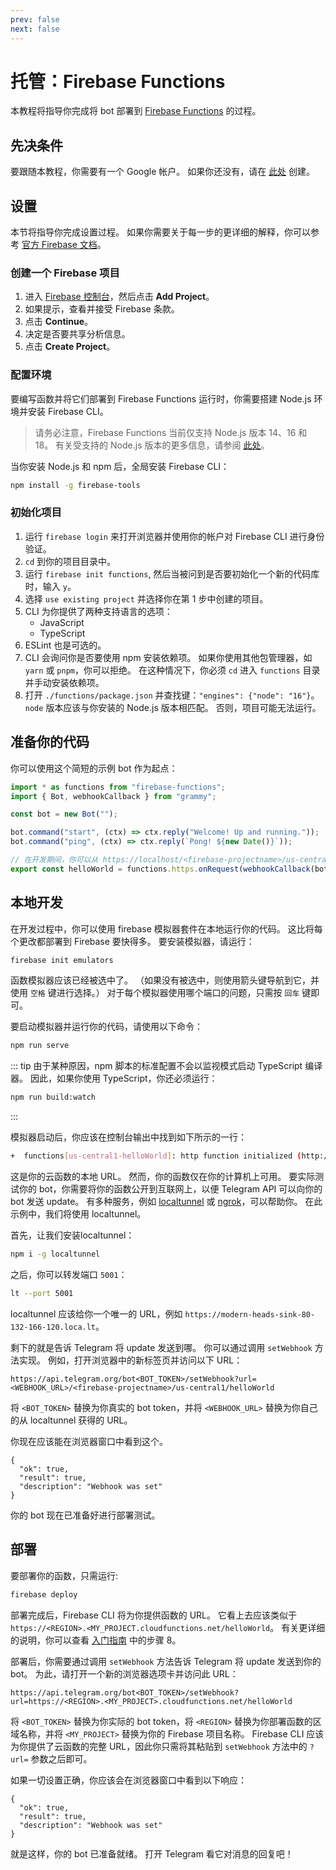 ```yaml
---
prev: false
next: false
---
```


# 托管：Firebase Functions

本教程将指导你完成将 bot 部署到 [Firebase Functions](https://firebase.google.com/docs/functions) 的过程。

## 先决条件

要跟随本教程，你需要有一个 Google 帐户。
如果你还没有，请在 [此处](https://accounts.google.com/signup) 创建。

## 设置

本节将指导你完成设置过程。
如果你需要关于每一步的更详细的解释，你可以参考 [官方 Firebase 文档](https://firebase.google.com/docs/functions/get-started)。

### 创建一个 Firebase 项目

1. 进入 [Firebase 控制台](https://console.firebase.google.com/)，然后点击 **Add Project**。
2. 如果提示，查看并接受 Firebase 条款。
3. 点击 **Continue**。
4. 决定是否要共享分析信息。
5. 点击 **Create Project**。

### 配置环境

要编写函数并将它们部署到 Firebase Functions 运行时，你需要搭建 Node.js 环境并安装 Firebase CLI。

> 请务必注意，Firebase Functions 当前仅支持 Node.js 版本 14、16 和 18。
> 有关受支持的 Node.js 版本的更多信息，请参阅 [此处](https://firebase.google.com/docs/functions/manage-functions#set_nodejs_version)。

当你安装 Node.js 和 npm 后，全局安装 Firebase CLI：

```sh
npm install -g firebase-tools
```

### 初始化项目

1. 运行 `firebase login` 来打开浏览器并使用你的帐户对 Firebase CLI 进行身份验证。
2. `cd` 到你的项目目录中。
3. 运行 `firebase init functions`, 然后当被问到是否要初始化一个新的代码库时，输入 `y`。
4. 选择 `use existing project` 并选择你在第 1 步中创建的项目。
5. CLI 为你提供了两种支持语言的选项：
   - JavaScript
   - TypeScript
6. ESLint 也是可选的。
7. CLI 会询问你是否要使用 npm 安装依赖项。
   如果你使用其他包管理器，如 `yarn` 或 `pnpm`，你可以拒绝。
   在这种情况下，你必须 `cd` 进入 `functions` 目录并手动安装依赖项。
8. 打开 `./functions/package.json` 并查找键：`"engines": {"node": "16"}`。
   `node` 版本应该与你安装的 Node.js 版本相匹配。
   否则，项目可能无法运行。

## 准备你的代码

你可以使用这个简短的示例 bot 作为起点：

```ts
import * as functions from "firebase-functions";
import { Bot, webhookCallback } from "grammy";

const bot = new Bot("");

bot.command("start", (ctx) => ctx.reply("Welcome! Up and running."));
bot.command("ping", (ctx) => ctx.reply(`Pong! ${new Date()}`));

// 在开发期间，你可以从 https://localhost/<firebase-projectname>/us-central1/helloWorld 触发你的函数。
export const helloWorld = functions.https.onRequest(webhookCallback(bot));
```

## 本地开发

在开发过程中，你可以使用 firebase 模拟器套件在本地运行你的代码。
这比将每个更改都部署到 Firebase 要快得多。
要安装模拟器，请运行：

```sh
firebase init emulators
```

函数模拟器应该已经被选中了。
（如果没有被选中，则使用箭头键导航到它，并使用 `空格` 键进行选择。）
对于每个模拟器使用哪个端口的问题，只需按 `回车` 键即可。

要启动模拟器并运行你的代码，请使用以下命令：

```sh
npm run serve
```

::: tip
由于某种原因，npm 脚本的标准配置不会以监视模式启动 TypeScript 编译器。
因此，如果你使用 TypeScript，你还必须运行：

```sh
npm run build:watch
```

:::

模拟器启动后，你应该在控制台输出中找到如下所示的一行：

```sh
+  functions[us-central1-helloWorld]: http function initialized (http://127.0.0.1:5001/<firebase-projectname>/us-central1/helloWorld).
```

这是你的云函数的本地 URL。
然而，你的函数仅在你的计算机上可用。
要实际测试你的 bot，你需要将你的函数公开到互联网上，以便 Telegram API 可以向你的 bot 发送 update。
有多种服务，例如 [localtunnel](https://localtunnel.me) 或 [ngrok](https://ngrok.com)，可以帮助你。
在此示例中，我们将使用 localtunnel。

首先，让我们安装localtunnel：

```sh
npm i -g localtunnel
```

之后，你可以转发端口 `5001`：

```sh
lt --port 5001
```

localtunnel 应该给你一个唯一的 URL，例如 `https://modern-heads-sink-80-132-166-120.loca.lt`。

剩下的就是告诉 Telegram 将 update 发送到哪。
你可以通过调用 `setWebhook` 方法实现。
例如，打开浏览器中的新标签页并访问以下 URL：

```txt:no-line-numbers
https://api.telegram.org/bot<BOT_TOKEN>/setWebhook?url=<WEBHOOK_URL>/<firebase-projectname>/us-central1/helloWorld
```

将 `<BOT_TOKEN>` 替换为你真实的 bot token，并将 `<WEBHOOK_URL>` 替换为你自己的从 localtunnel 获得的 URL。

你现在应该能在浏览器窗口中看到这个。

```json:no-line-numbers
{
  "ok": true,
  "result": true,
  "description": "Webhook was set"
}
```

你的 bot 现在已准备好进行部署测试。

## 部署

要部署你的函数，只需运行:

```sh
firebase deploy
```

部署完成后，Firebase CLI 将为你提供函数的 URL。
它看上去应该类似于 `https://<REGION>.<MY_PROJECT.cloudfunctions.net/helloWorld`。
有关更详细的说明，你可以查看 [入门指南](https://firebase.google.com/docs/functions/get-started#deploy-functions-to-a-production-environment) 中的步骤 8。

部署后，你需要通过调用 `setWebhook` 方法告诉 Telegram 将 update 发送到你的 bot。
为此，请打开一个新的浏览器选项卡并访问此 URL：

```txt:no-line-numbers
https://api.telegram.org/bot<BOT_TOKEN>/setWebhook?url=https://<REGION>.<MY_PROJECT>.cloudfunctions.net/helloWorld
```

将 `<BOT_TOKEN>` 替换为你实际的 bot token，将 `<REGION>` 替换为你部署函数的区域名称，并将 `<MY_PROJECT>` 替换为你的 Firebase 项目名称。
Firebase CLI 应该为你提供了云函数的完整 URL，因此你只需将其粘贴到 `setWebhook` 方法中的 `?url=` 参数之后即可。

如果一切设置正确，你应该会在浏览器窗口中看到以下响应：

```json:no-line-numbers
{
  "ok": true,
  "result": true,
  "description": "Webhook was set"
}
```

就是这样，你的 bot 已准备就绪。
打开 Telegram 看它对消息的回复吧！
